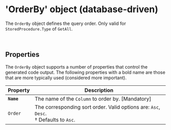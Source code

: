 # 'OrderBy' object (database-driven)

The `OrderBy` object defines the query order. Only valid for `StoredProcedure.Type` of `GetAll`.

<br/>

## Properties
The `OrderBy` object supports a number of properties that control the generated code output. The following properties with a bold name are those that are more typically used (considered more important).

Property | Description
-|-
**`Name`** | The name of the `Column` to order by. [Mandatory]
`Order` | The corresponding sort order. Valid options are: `Asc`, `Desc`.<br/>&dagger; Defaults to `Asc`.


